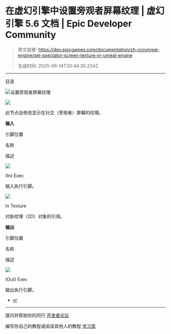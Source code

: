 # 在虚幻引擎中设置旁观者屏幕纹理 | 虚幻引擎 5.6 文档 | Epic Developer Community

> 原文链接: https://dev.epicgames.com/documentation/zh-cn/unreal-engine/set-spectator-screen-texture-in-unreal-engine
> 
> 生成时间: 2025-06-14T20:44:30.234Z

---

目录

![设置旁观者屏幕纹理](https://dev.epicgames.com/community/api/documentation/image/6d8fe30d-9e27-46f5-affc-45ee7aed044f?resizing_type=fill&width=1920&height=335)

![](https://d1iv7db44yhgxn.cloudfront.net/documentation/images/b88912e7-785e-4124-aadb-2188b75609ad/setspectatorscreentexturenode.png)

此节点会修改显示在社交（旁观者）屏幕的纹理。

**输入**

引脚位置

名称

描述

![](https://d1iv7db44yhgxn.cloudfront.net/documentation/images/cd3c14db-1af5-40f5-8b4f-a1894a999cc8/setspectatorscreentexturenode_1.png)

(In) Exec

输入执行引脚。

![](https://d1iv7db44yhgxn.cloudfront.net/documentation/images/cf8776e7-8472-40f2-ae52-08a90487af38/setspectatorscreentexturenode_2.png)

In Texture

对新纹理（2D）对象的引用。

**输出**

引脚位置

名称

描述

![](https://d1iv7db44yhgxn.cloudfront.net/documentation/images/15a32c65-6ebd-46f4-aad3-9d692ad471c2/setspectatorscreentexturenode_3.png)

(Out) Exec

输出执行引脚。

-   [vr](https://dev.epicgames.com/community/search?query=vr)

* * *

提问并帮助你的同行 [开发者论坛](https://forums.unrealengine.com/categories?tag=unreal-engine)

编写你自己的教程或阅读其他人的教程 [学习库](https://dev.epicgames.com/community/unreal-engine/learning)